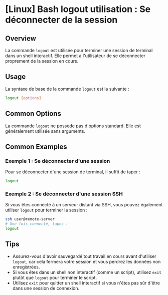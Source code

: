 # [Linux] Bash logout utilisation : Se déconnecter de la session

## Overview
La commande `logout` est utilisée pour terminer une session de terminal dans un shell interactif. Elle permet à l'utilisateur de se déconnecter proprement de la session en cours.

## Usage
La syntaxe de base de la commande `logout` est la suivante :

```bash
logout [options]
```

## Common Options
La commande `logout` ne possède pas d'options standard. Elle est généralement utilisée sans arguments.

## Common Examples

### Exemple 1 : Se déconnecter d'une session
Pour se déconnecter d'une session de terminal, il suffit de taper :

```bash
logout
```

### Exemple 2 : Se déconnecter d'une session SSH
Si vous êtes connecté à un serveur distant via SSH, vous pouvez également utiliser `logout` pour terminer la session :

```bash
ssh user@remote-server
# Une fois connecté, tapez :
logout
```

## Tips
- Assurez-vous d'avoir sauvegardé tout travail en cours avant d'utiliser `logout`, car cela fermera votre session et vous perdrez les données non enregistrées.
- Si vous êtes dans un shell non interactif (comme un script), utilisez `exit` plutôt que `logout` pour terminer le script.
- Utilisez `exit` pour quitter un shell interactif si vous n'êtes pas sûr d'être dans une session de connexion.
